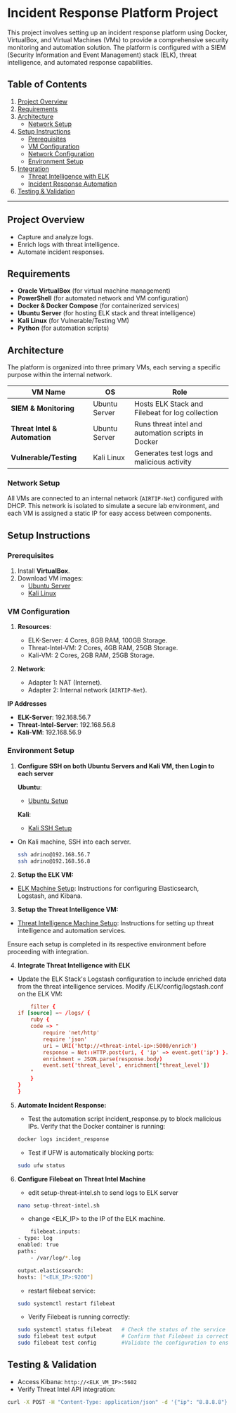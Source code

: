 # Incident Response Platform Project

This project involves setting up an incident response platform using Docker, VirtualBox, and Virtual Machines (VMs) to provide a comprehensive security monitoring and automation solution. The platform is configured with a SIEM (Security Information and Event Management) stack (ELK), threat intelligence, and automated response capabilities.

## Table of Contents
1. [Project Overview](#project-overview)
2. [Requirements](#requirements)
3. [Architecture](#architecture)
   - [Network Setup](#network-setup)
4. [Setup Instructions](#setup-instructions)
   - [Prerequisites](#prerequisites)
   - [VM Configuration](#vm-configuration)
   - [Network Configuration](#network-configuration)
   - [Environment Setup](#environment-setup)
5. [Integration](#integration)
   - [Threat Intelligence with ELK](#threat-intelligence-with-elk)
   - [Incident Response Automation](#incident-response-automation)
6. [Testing & Validation](#testing--validation)


---

## Project Overview

- Capture and analyze logs.
- Enrich logs with threat intelligence.
- Automate incident responses.

## Requirements

- **Oracle VirtualBox** (for virtual machine management)
- **PowerShell** (for automated network and VM configuration)
- **Docker & Docker Compose** (for containerized services)
- **Ubuntu Server** (for hosting ELK stack and threat intelligence)
- **Kali Linux** (for Vulnerable/Testing VM)
- **Python** (for automation scripts)

## Architecture

The platform is organized into three primary VMs, each serving a specific purpose within the internal network.

| VM Name               | OS             | Role                                       |
|-----------------------|----------------|--------------------------------------------|
| **SIEM & Monitoring** | Ubuntu Server  | Hosts ELK Stack and Filebeat for log collection |
| **Threat Intel & Automation** | Ubuntu Server | Runs threat intel and automation scripts in Docker |
| **Vulnerable/Testing** | Kali Linux | Generates test logs and malicious activity |

### Network Setup

All VMs are connected to an internal network (`AIRTIP-Net`) configured with DHCP. This network is isolated to simulate a secure lab environment, and each VM is assigned a static IP for easy access between components.

## Setup Instructions

### Prerequisites
1. Install **VirtualBox**.
2. Download VM images:
   - [Ubuntu Server](https://ubuntu.com/download/server)
   - [Kali Linux](https://www.kali.org/get-kali/#kali-virtual-machines)

### VM Configuration
1. **Resources**:
   - ELK-Server: 4 Cores, 8GB RAM, 100GB Storage.
   - Threat-Intel-VM: 2 Cores, 4GB RAM, 25GB Storage.
   - Kali-VM: 2 Cores, 2GB RAM, 25GB Storage.

2. **Network**:
   - Adapter 1: NAT (Internet).
   - Adapter 2: Internal network (`AIRTIP-Net`).

**IP Addresses**
- **ELK-Server**: 192.168.56.7
- **Threat-Intel-Server**: 192.168.56.8
- **Kali-VM**: 192.168.56.9

### Environment Setup

1. **Configure SSH on both Ubuntu Servers and Kali VM, then Login to each server**

   **Ubuntu**:
      - [Ubuntu Setup](docs/Ubuntu-Setup.md)

   **Kali**:
      - [Kali SSH Setup](docs/Kali-SSH-Setup.md)
- On Kali machine, SSH into each server.
   ```bash
   ssh adrino@192.168.56.7
   ssh adrino@192.168.56.8
   ```
2. **Setup the ELK VM:**
- [ELK Machine Setup](ELK/README.md): Instructions for configuring Elasticsearch, Logstash, and Kibana.

3. **Setup the Threat Intelligence VM:**
- [Threat Intelligence Machine Setup](ThreatIntel/README.md): Instructions for setting up threat intelligence and automation services.

Ensure each setup is completed in its respective environment before proceeding with integration.

4. **Integrate Threat Intelligence with ELK**
- Update the ELK Stack's Logstash configuration to include enriched data from the threat intelligence services. Modify /ELK/config/logstash.conf on the ELK VM:
    ```conf
        filter {
    if [source] =~ /logs/ {
        ruby {
        code => "
            require 'net/http'
            require 'json'
            uri = URI('http://<threat-intel-ip>:5000/enrich')
            response = Net::HTTP.post(uri, { 'ip' => event.get('ip') }.to_json, 'Content-Type' => 'application/json')
            enrichment = JSON.parse(response.body)
            event.set('threat_level', enrichment['threat_level'])
        "
        }
    }
    }
    ```
5. **Automate Incident Response:**
    - Test the automation script incident_response.py to block malicious IPs. Verify that the Docker container is running:
    ```bash
    docker logs incident_response
    ```
    - Test if UFW is automatically blocking ports:
    ```bash
    sudo ufw status
    ```

6. **Configure Filebeat on Threat Intel Machine**
    - edit setup-threat-intel.sh to send logs to ELK server
    ```bash
    nano setup-threat-intel.sh
    ```

    - change <ELK_IP> to the IP of the ELK machine.
    ```bash
        filebeat.inputs:
    - type: log
    enabled: true
    paths:
        - /var/log/*.log

    output.elasticsearch:
    hosts: ["<ELK_IP>:9200"]
    ```
    
    - restart filebeat service:
    ```bash
    sudo systemctl restart filebeat
    ```
    - Verify Filebeat is running correctly: 
    ```bash
    sudo systemctl status filebeat   # Check the status of the service
    sudo filebeat test output        # Confirm that Filebeat is correctly connecting to Elasticsearch
    sudo filebeat test config        #Validate the configuration to ensure no error

    ```
## Testing & Validation

- Access Kibana: `http://<ELK_VM_IP>:5602`
- Verify Threat Intel API integration:
```bash
curl -X POST -H "Content-Type: application/json" -d '{"ip": "8.8.8.8"}' http://localhost:5000/enrich
